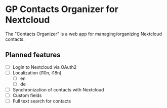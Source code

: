 # GP Contacts Organizer for Nextcloud

The "Contacts Organizer" is a web app for managing/organizing Nextcloud contacts.

## Planned features

- [ ] Login to Nextcloud via OAuth2
- [ ] Localization (l10n, i18n)
  - [ ] en
  - [ ] de
- [ ] Synchronization of contacts with Nextcloud
- [ ] Custom fields
- [ ] Full text search for contacts
